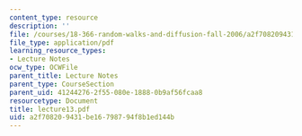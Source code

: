 ```yaml
---
content_type: resource
description: ''
file: /courses/18-366-random-walks-and-diffusion-fall-2006/a2f708209431be16798794f8b1ed144b_lecture13.pdf
file_type: application/pdf
learning_resource_types:
- Lecture Notes
ocw_type: OCWFile
parent_title: Lecture Notes
parent_type: CourseSection
parent_uid: 41244276-2f55-080e-1888-0b9af56fcaa8
resourcetype: Document
title: lecture13.pdf
uid: a2f70820-9431-be16-7987-94f8b1ed144b
---
```

